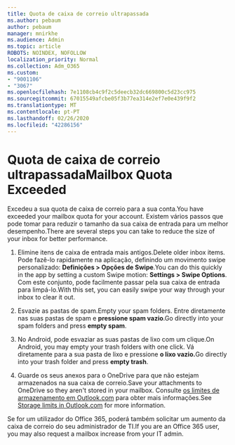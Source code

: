 ```yaml
---
title: Quota de caixa de correio ultrapassada
ms.author: pebaum
author: pebaum
manager: mnirkhe
ms.audience: Admin
ms.topic: article
ROBOTS: NOINDEX, NOFOLLOW
localization_priority: Normal
ms.collection: Adm_O365
ms.custom:
- "9001106"
- "3067"
ms.openlocfilehash: 7e1108cb4c9f2c5deecb32dc669800c5d23cc975
ms.sourcegitcommit: 67015549afcbe05f3b77ea314e2ef7e0e439f9f2
ms.translationtype: MT
ms.contentlocale: pt-PT
ms.lasthandoff: 02/26/2020
ms.locfileid: "42286156"
---
```

# <a name="mailbox-quota-exceeded"></a><span data-ttu-id="421a1-102">Quota de caixa de correio ultrapassada</span><span class="sxs-lookup"><span data-stu-id="421a1-102">Mailbox Quota Exceeded</span></span>

<span data-ttu-id="421a1-103">Excedeu a sua quota de caixa de correio para a sua conta.</span><span class="sxs-lookup"><span data-stu-id="421a1-103">You have exceeded your mailbox quota for your account.</span></span> <span data-ttu-id="421a1-104">Existem vários passos que pode tomar para reduzir o tamanho da sua caixa de entrada para um melhor desempenho.</span><span class="sxs-lookup"><span data-stu-id="421a1-104">There are several steps you can take to reduce the size of your inbox for better performance.</span></span>

1. <span data-ttu-id="421a1-105">Elimine itens de caixa de entrada mais antigos.</span><span class="sxs-lookup"><span data-stu-id="421a1-105">Delete older inbox items.</span></span> <span data-ttu-id="421a1-106">Pode fazê-lo rapidamente na aplicação, definindo um movimento swipe personalizado: **Definições > Opções de Swipe**.</span><span class="sxs-lookup"><span data-stu-id="421a1-106">You can do this quickly in the app by setting a custom Swipe motion: **Settings > Swipe Options**.</span></span> <span data-ttu-id="421a1-107">Com este conjunto, pode facilmente passar pela sua caixa de entrada para limpá-lo.</span><span class="sxs-lookup"><span data-stu-id="421a1-107">With this set, you can easily swipe your way through your inbox to clear it out.</span></span>

2. <span data-ttu-id="421a1-108">Esvazie as pastas de spam.</span><span class="sxs-lookup"><span data-stu-id="421a1-108">Empty your spam folders.</span></span> <span data-ttu-id="421a1-109">Entre diretamente nas suas pastas de spam e **pressione spam vazio**.</span><span class="sxs-lookup"><span data-stu-id="421a1-109">Go directly into your spam folders and press **empty spam**.</span></span>

3. <span data-ttu-id="421a1-110">No Android, pode esvaziar as suas pastas de lixo com um clique.</span><span class="sxs-lookup"><span data-stu-id="421a1-110">On Android, you may empty your trash folders with one click.</span></span> <span data-ttu-id="421a1-111">Vá diretamente para a sua pasta de lixo e pressione **o lixo vazio.**</span><span class="sxs-lookup"><span data-stu-id="421a1-111">Go directly into your trash folder and press **empty trash**.</span></span> 

4. <span data-ttu-id="421a1-112">Guarde os seus anexos para o OneDrive para que não estejam armazenados na sua caixa de correio.</span><span class="sxs-lookup"><span data-stu-id="421a1-112">Save your attachments to OneDrive so they aren't stored in your mailbox.</span></span> <span data-ttu-id="421a1-113">Consulte [os limites de armazenamento em Outlook.com](https://support.office.com/article/storage-limits-in-outlook-com-7ac99134-69e5-4619-ac0b-2d313bba5e9e) para obter mais informações.</span><span class="sxs-lookup"><span data-stu-id="421a1-113">See [Storage limits in Outlook.com](https://support.office.com/article/storage-limits-in-outlook-com-7ac99134-69e5-4619-ac0b-2d313bba5e9e) for more information.</span></span> 

<span data-ttu-id="421a1-114">Se for um utilizador do Office 365, poderá também solicitar um aumento da caixa de correio do seu administrador de TI.</span><span class="sxs-lookup"><span data-stu-id="421a1-114">If you are an Office 365 user, you may also request a mailbox increase from your IT admin.</span></span>